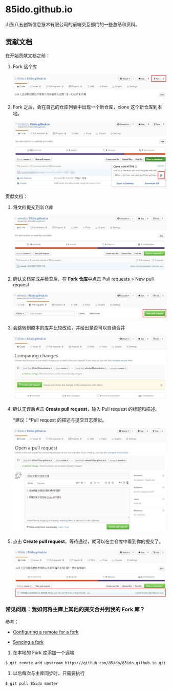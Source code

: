 # 85ido.github.io

山东八五创新信息技术有限公司的前端交互部门的一些总结和资料。

## 贡献文档

在开始贡献文档之前：

1. Fork 这个库

    ![Fork repository](images/contribute/fork.jpg)

1. Fork 之后，会在自己的仓库列表中出现一个新仓库，clone 这个新仓库到本地。

    ![Forked](images/contribute/forked.jpg)

贡献文档：

1. 将文档提交到新仓库

    ![Submitted](images/contribute/submitted.jpg)

1. 确认文档完成并检查后，在 **Fork 仓库**中点击 Pull requests > New pull request

    ![New pull request](images/contribute/new-pull-request.jpg)

1. 会跳转到原本的库并比较改动，并给出是否可以自动合并

    ![Pull request](images/contribute/pull-request-overview.jpg)

1. 确认无误后点击 **Create pull request**，输入 Pull request 的标题和描述。

    *建议：*Pull request 的描述与提交日志类似。

    ![Create pull request](images/contribute/create-pull-request.jpg)

1. 点击 **Create pull request**，等待通过，就可以在主仓库中看到你的提交了。

    ![Merge success](images/contribute/merge-success.jpg)

### 常见问题：我如何将主库上其他的提交合并到我的 Fork 库？

参考：

- [Configuring a remote for a fork](https://help.github.com/articles/configuring-a-remote-for-a-fork/)

- [Syncing a fork](https://help.github.com/articles/syncing-a-fork/)

1. 在本地的 Fork 库添加一个远端

```bash
$ git remote add upstream https://github.com/85ido/85ido.github.io.git
```

1. 以后每次与主库同步时，只需要执行

```bash
$ git pull 85ido master
```

